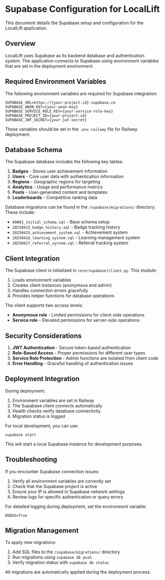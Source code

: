 # Supabase Configuration for LocalLift

This document details the Supabase setup and configuration for the LocalLift application.

## Overview

LocalLift uses Supabase as its backend database and authentication system. The application connects to Supabase using environment variables that are set in the deployment environment.

## Required Environment Variables

The following environment variables are required for Supabase integration:

```
SUPABASE_URL=https://{your-project-id}.supabase.co
SUPABASE_ANON_KEY={your-anon-key}
SUPABASE_SERVICE_ROLE_KEY={your-service-role-key}
SUPABASE_PROJECT_ID={your-project-id}
SUPABASE_JWT_SECRET={your-jwt-secret}
```

These variables should be set in the `.env.railway` file for Railway deployment.

## Database Schema

The Supabase database includes the following key tables:

1. **Badges** - Stores user achievement information
2. **Users** - Core user data with authentication information
3. **Regions** - Geographic regions for targeting
4. **Analytics** - Usage and performance metrics
5. **Posts** - User-generated content and templates
6. **Leaderboards** - Competitive ranking data

Database migrations can be found in the `/supabase/migrations/` directory. These include:

- `00001_initial_schema.sql` - Base schema setup
- `20250415_badge_history.sql` - Badge tracking history
- `20250415_achievement_system.sql` - Achievement system
- `20250416_learning_system.sql` - Learning management system
- `20250417_referral_system.sql` - Referral tracking system

## Client Integration

The Supabase client is initialized in `core/supabase/client.py`. This module:

1. Loads environment variables
2. Creates client instances (anonymous and admin)
3. Handles connection errors gracefully
4. Provides helper functions for database operations

The client supports two access levels:
- **Anonymous role** - Limited permissions for client-side operations
- **Service role** - Elevated permissions for server-side operations

## Security Considerations

1. **JWT Authentication** - Secure token-based authentication
2. **Role-Based Access** - Proper permissions for different user types
3. **Service Role Protection** - Admin functions are isolated from client code
4. **Error Handling** - Graceful handling of authentication issues

## Deployment Integration

During deployment:

1. Environment variables are set in Railway
2. The Supabase client connects automatically
3. Health checks verify database connectivity
4. Migration status is logged

For local development, you can use:
```
supabase start
```

This will start a local Supabase instance for development purposes.

## Troubleshooting

If you encounter Supabase connection issues:

1. Verify all environment variables are correctly set
2. Check that the Supabase project is active
3. Ensure your IP is allowed in Supabase network settings
4. Review logs for specific authentication or query errors

For detailed logging during deployment, set the environment variable:
```
DEBUG=True
```

## Migration Management

To apply new migrations:

1. Add SQL files to the `/supabase/migrations/` directory
2. Run migrations using `supabase db push`
3. Verify migration status with `supabase db status`

All migrations are automatically applied during the deployment process.
